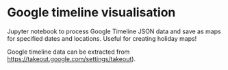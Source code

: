 # Google timeline visualisation

Jupyter notebook to process Google Timeline JSON data and save as maps for specified dates and locations. Useful for creating holiday maps!

Google timeline data can be extracted from https://takeout.google.com/settings/takeout).
